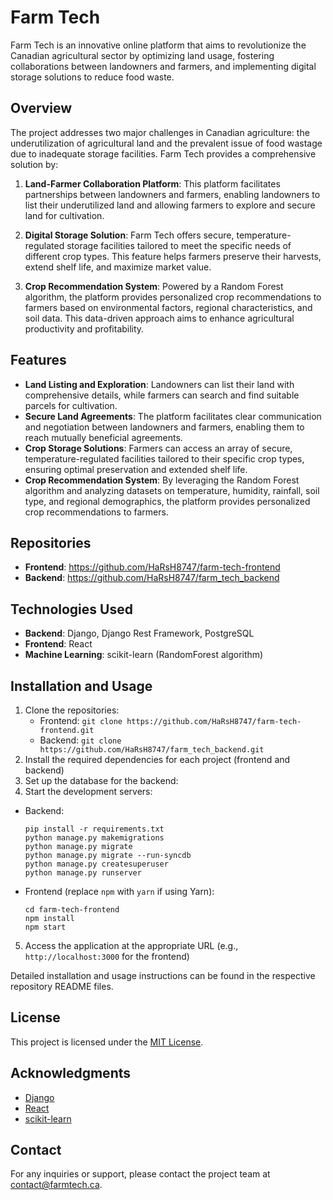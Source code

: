 # Farm Tech

Farm Tech is an innovative online platform that aims to revolutionize the Canadian agricultural sector by optimizing land usage, fostering collaborations between landowners and farmers, and implementing digital storage solutions to reduce food waste.

## Overview

The project addresses two major challenges in Canadian agriculture: the underutilization of agricultural land and the prevalent issue of food wastage due to inadequate storage facilities. Farm Tech provides a comprehensive solution by:

1. **Land-Farmer Collaboration Platform**: This platform facilitates partnerships between landowners and farmers, enabling landowners to list their underutilized land and allowing farmers to explore and secure land for cultivation.

2. **Digital Storage Solution**: Farm Tech offers secure, temperature-regulated storage facilities tailored to meet the specific needs of different crop types. This feature helps farmers preserve their harvests, extend shelf life, and maximize market value.

3. **Crop Recommendation System**: Powered by a Random Forest algorithm, the platform provides personalized crop recommendations to farmers based on environmental factors, regional characteristics, and soil data. This data-driven approach aims to enhance agricultural productivity and profitability.

## Features

- **Land Listing and Exploration**: Landowners can list their land with comprehensive details, while farmers can search and find suitable parcels for cultivation.
- **Secure Land Agreements**: The platform facilitates clear communication and negotiation between landowners and farmers, enabling them to reach mutually beneficial agreements.
- **Crop Storage Solutions**: Farmers can access an array of secure, temperature-regulated facilities tailored to their specific crop types, ensuring optimal preservation and extended shelf life.
- **Crop Recommendation System**: By leveraging the Random Forest algorithm and analyzing datasets on temperature, humidity, rainfall, soil type, and regional demographics, the platform provides personalized crop recommendations to farmers.

## Repositories

- **Frontend**: https://github.com/HaRsH8747/farm-tech-frontend
- **Backend**: https://github.com/HaRsH8747/farm_tech_backend

## Technologies Used

- **Backend**: Django, Django Rest Framework, PostgreSQL
- **Frontend**: React
- **Machine Learning**: scikit-learn (RandomForest algorithm)

## Installation and Usage

1. Clone the repositories:
   - Frontend: `git clone https://github.com/HaRsH8747/farm-tech-frontend.git`
   - Backend: `git clone https://github.com/HaRsH8747/farm_tech_backend.git`
2. Install the required dependencies for each project (frontend and backend)
3. Set up the database for the backend:
4. Start the development servers:
- Backend:
  ```
  pip install -r requirements.txt
  python manage.py makemigrations
  python manage.py migrate
  python manage.py migrate --run-syncdb
  python manage.py createsuperuser
  python manage.py runserver
  ```
- Frontend (replace `npm` with `yarn` if using Yarn):
  ```
  cd farm-tech-frontend
  npm install
  npm start
  ```
5. Access the application at the appropriate URL (e.g., `http://localhost:3000` for the frontend)

Detailed installation and usage instructions can be found in the respective repository README files.

## License

This project is licensed under the [MIT License](LICENSE).

## Acknowledgments

- [Django](https://www.djangoproject.com/)
- [React](https://reactjs.org/)
- [scikit-learn](https://scikit-learn.org/)

## Contact

For any inquiries or support, please contact the project team at [contact@farmtech.ca](mailto:contact@farmtech.ca).
